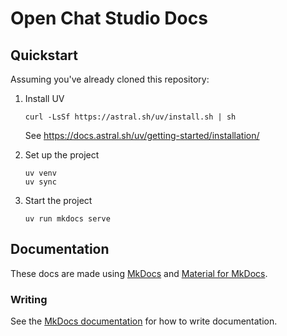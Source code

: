 # Open Chat Studio Docs

## Quickstart

Assuming you've already cloned this repository:

1. Install UV

    ```shell
    curl -LsSf https://astral.sh/uv/install.sh | sh
    ```
    
    See https://docs.astral.sh/uv/getting-started/installation/

2. Set up the project
    
    ```shell
    uv venv
    uv sync
    ```

3. Start the project
    
    ```shell
    uv run mkdocs serve
    ```


## Documentation

These docs are made using [MkDocs](https://www.mkdocs.org/) and [Material for MkDocs](https://squidfunk.github.io/mkdocs-material/).

### Writing

See the [MkDocs documentation](https://www.mkdocs.org/user-guide/writing-your-docs/) for how to write documentation.
